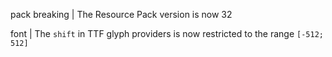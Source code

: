 pack breaking | The Resource Pack version is now 32

font | The `shift` in TTF glyph providers is now restricted to the range `[-512; 512]`
